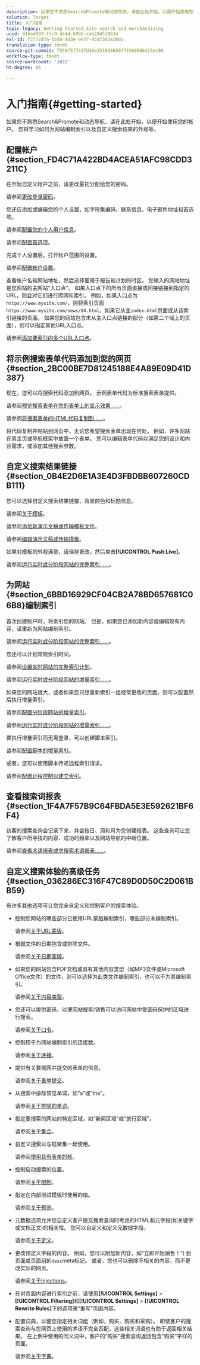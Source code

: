 ```yaml
---
description: 如果您不熟悉Search&Promote和动态导航，请在此处开始，以便开始使用您的帐户。 您将学习如何为网站编制索引以及自定义搜索结果的外观等。
solution: Target
title: 入门指南
topic-legacy: Getting Started,Site search and merchandising
uuid: 816ad003-15c9-4e44-b09d-cab284518634
exl-id: f2772d7a-b558-403e-9e77-8c87302e2b02
translation-type: tm+mt
source-git-commit: 7559f5f7437d46e3510d4659772308666425ec96
workflow-type: tm+mt
source-wordcount: '1022'
ht-degree: 0%

---
```


# 入门指南{#getting-started}

如果您不熟悉Search&amp;Promote和动态导航，请在此处开始，以便开始使用您的帐户。 您将学习如何为网站编制索引以及自定义搜索结果的外观等。

## 配置帐户{#section_FD4C71A422BD4ACEA51AFC98CDD3211C}

在开始自定义帐户之前，请更改最初分配给您的密码。

请参阅[更改登录密码](c-about-settings-menu/c-about-my-profile-menu.md#task_F5FF13AAD1514FE997C8882D4537C0C9)。

您还应添加或编辑您的个人设置，如字符集编码、联系信息、电子邮件地址和首选项。

请参阅[配置您的个人用户信息](c-about-settings-menu/c-about-my-profile-menu.md#task_A11A3BE2527B4204B896E04303B04AA6)。

请参阅[配置首选项](c-about-settings-menu/c-about-my-profile-menu.md#task_5E06BF565C284C2EBBE18E10A1C4BFBB)。

完成个人设置后，打开帐户范围的设置。

请参阅[配置帐户设置](c-about-settings-menu/c-about-account-options-menu.md#task_80A38D0C8E4F453395BD67B81E4B45D9)。

查看帐户名和网站地址，然后选择要用于报告和计划的时区。 您输入的网站地址是您网站的主网站“入口点”。 如果入口点下的所有页面直接或间接链接到指定的URL，则会对它们进行爬网和索引。 例如，如果入口点为`https://www.mysite.com/`，则将索引页面`https://www.mysite.com/news/04.html`，如果它从主`index.html`页面或从该索引链接的页面。 如果您的网站包含未从主入口点链接的部分（如第二个域上的页面），则可以指定其他URL入口点。

请参阅[添加要索引的多个URL入口点](c-about-settings-menu/c-about-crawling-menu.md#task_2338A47387D74CFDAC4D4EF4A367ED45)。

## 将示例搜索表单代码添加到您的网页{#section_2BC00BE7D81245188E4A89E09D41D387}

现在，您可以将搜索代码添加到网页。 示例表单代码为标准搜索表单提供。

请参阅[预览搜索表单在您的表单上的显示效果……](c-about-auto-complete.md#task_437B35EFA5424603A08AF8E79E6B4714)。

请参阅[将搜索表单的HTML代码复制到……](c-about-auto-complete.md#task_A3A01EA800F24C0AA33902387E0362C7)。

将代码复制并粘贴到网页中，无论您希望搜索表单出现在何处。 例如，许多网站在其主页或导航框架中放置一个表单。 您可以编辑表单代码以满足您的设计和内容需求，或添加其他搜索参数。

## 自定义搜索结果链接{#section_0B4E2D6E1A3E4D3FBDBB607260CDB111}

您可以选择自定义搜索结果链接、背景颜色和标题信息。

请参阅[关于模板](c-about-design-menu/c-about-templates.md#concept_06EB481B14864E18A8AE2BCD1D6EF0B5)。

请参阅[添加新演示文稿或传输模板文件](c-about-design-menu/c-about-templates.md#task_73199757B6E748CAA604902FF913F012)。

请参阅[编辑演示文稿或传输模板](c-about-design-menu/c-about-templates.md#task_800E0E2265C34C028C92FEB5A1243EC3)。

如果对模板的外观满意，请保存更改，然后单击&#x200B;**[!UICONTROL Push Live]**。

请参阅[运行实时或分阶段网站的完整索引……](c-about-index-menu/c-about-full-index.md#task_F7FE04D8A1654A7787FCCA31B45EB42D)。

## 为网站{#section_6BBD16929CF04CB2A78BD657681C06B8}编制索引

首次创建帐户时，将索引您的网站。 但是，如果您已添加新内容或编辑现有内容，请重新为网站编制索引。

请参阅[运行实时或分阶段网站的完整索引……](c-about-index-menu/c-about-full-index.md#task_F7FE04D8A1654A7787FCCA31B45EB42D)。

您还可以计划常规索引时间。

请参阅[设置实时网站的完整索引计划](c-about-index-menu/c-about-full-index.md#task_6760F3256D004A228B38968DF15421F0)。

请参阅[运行实时或分阶段网站的增量索引……](c-about-index-menu/c-about-incremental-index.md#task_9BFB6157F3884B2FAECB7E0E9CA318CB)。

如果您的网站很大，或者如果您只想重新索引一组经常更改的页面，则可以配置然后执行增量索引。

请参阅[配置分阶段网站的增量索引](c-about-index-menu/c-about-incremental-index.md#task_46A367B0786C4C90BFFA5D3F95FD86C0)。

请参阅[运行实时或分阶段网站的增量索引……](c-about-index-menu/c-about-incremental-index.md#task_9BFB6157F3884B2FAECB7E0E9CA318CB)。

要执行增量索引而无需登录，可以创建脚本索引。

请参阅[配置脚本的增量索引](c-about-index-menu/c-about-scripted-index.md#task_05AE040FE75E40FFAA5E10B6B6D4D255)。

或者，您可以使用脚本传递远程索引请求。

请参阅[配置远程控制以建立索引](c-about-index-menu/c-about-remote-control-for-indexing.md#task_57C296258404448DA7A5ADC9B7232391)。

## 查看搜索词报表{#section_1F4A7F57B9C64FBDA5E3E592621BF6F4}

访客的搜索查询会记录下来，并会按日、周和月为您创建报表。 这些查询可让您了解客户所寻找的内容、成功的频率以及网站导航的中断位置。

请参阅[查看术语报表或空搜索术语报表……](c-about-reports-menu/c-about-reports-menu.md#task_53B7ED1582DD4B0E8376546A7AFC789A)。

## 自定义搜索体验的高级任务{#section_036286EC316F47C89D0D50C2D061BB59}

有许多其他选项可让您完全自定义和控制客户的搜索体验。

* 控制您网站的哪些部分已使用URL蒙版编制索引，哪些部分未编制索引。

   请参阅[关于URL蒙版](c-about-settings-menu/c-about-crawling-menu.md#concept_8039DFC53FF3410AA494D602F71BA164)。
* 根据文件的日期包含或排除文件。

   请参阅[关于日期蒙版](c-about-settings-menu/c-about-crawling-menu.md#concept_F4F1F58A646F4A86B8650EC46FDCEF66)。
* 如果您的网站包含PDF文档或具有其他内容类型（如MP3文件或Microsoft Office文件）的文件，则可以选择为此类文件编制索引，也可以不为其编制索引。

   请参阅[关于内容类型](c-about-settings-menu/c-about-crawling-menu.md#concept_6FEA1355C0374500B4C53090C34A8A07)。
* 您还可以提供密码，以便网站搜索/销售可以访问网站中受密码保护的区域进行搜索。

   请参阅[关于口令](c-about-settings-menu/c-about-crawling-menu.md#concept_3EDBD731725D46B891F834D4472774DC)。
* 控制用于为网站编制索引的连接数。

   请参阅[关于连接](c-about-settings-menu/c-about-crawling-menu.md#concept_E2F3B7E7521147479E5948A94BB3A40B)。
* 提供有关要爬网并提交的表单的信息。

   请参阅[关于表单提交](c-about-settings-menu/c-about-crawling-menu.md#concept_CADD5D7CF373497DAA6F8564D7BC8502)。
* 从搜索中排除常见单词，如“a”或“the”。

   请参阅[关于排除的单词](c-about-linguistics-menu/c-about-excluded-words.md#concept_9DB67BD2F0DC43AC88741003D9F39812)。
* 指定要搜索的网站的特定区域，如“新闻区域”或“旅行区域”。

   请参阅[关于集合](c-about-settings-menu/c-about-searching-menu.md#concept_62E42ACE53D54EEE9273433B86259127)。
* 自定义搜索以与框架集一起使用。

   请参阅[使用具有表单的帧](c-appendices/c-searchforms.md#reference_82CDDDA1E37042E4849EBF7EA05407C5)。
* 控制启动搜索的位置。

   请参阅[关于限制](c-about-settings-menu/c-about-searching-menu.md#concept_B5B527E04EBF4E9AB5956EEF881DDBF1)。
* 指定在内部测试模板时使用的值。

   请参阅[关于预览](c-about-settings-menu/c-about-searching-menu.md#concept_DF293FD3B02C467F8842C8C21D62F294)。
* 元数据选项允许您自定义客户提交搜索查询时考虑的HTML和元字段(如关键字或文档正文)的相关性。 您可以自定义和定义元数据字段。

   请参阅[关于定义](c-about-settings-menu/c-about-metadata-menu.md#concept_AE48035C210145169BE067D396975620)。
* 更改预定义字段的内容。 例如，您可以附加新内容，如“立即开始销售！”) 到页面或页面组的`desc`meta标记。 或者，您也可以删除不相关的内容，而不更改实际的网页。

   请参阅[关于Injections](c-about-settings-menu/c-about-metadata-menu.md#concept_DA091920671948A0A893A26B3A2FAAE5)。

* 在对页面内容进行索引之前，请使用&#x200B;**[!UICONTROL Settings]** > **[!UICONTROL Filtering]**&#x200B;和&#x200B;**[!UICONTROL Settings]** > **[!UICONTROL Rewrite Rules]**&#x200B;下的选项来“重写”页面内容。

* 配置词典，以便您指定相关词组（例如，购买、购买和采购）。 即使客户的搜索查询与您网页上使用的术语不完全匹配，这些相关词语也有助于返回相关结果。 在上例中使用的同义词中，客户的“购买”搜索查询返回包含“购买”字样的页面。

   请参阅[关于字典](c-about-linguistics-menu/c-about-dictionaries.md#concept_B8028B71EC8144669614C64578EDB034)。
